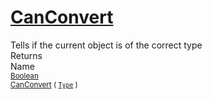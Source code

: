 # [CanConvert](./RectangleFConverter-100664060.md)

Tells if the current object is of the correct type
<br>
Returns<img width=500/>Name
<br>
<sub>[Boolean](https://docs.microsoft.com/en-us/dotnet/api/System.Boolean)</sub><img width=500/><sub>[CanConvert](./RectangleFConverter-100664060.md) ( [`Type`](https://docs.microsoft.com/en-us/dotnet/api/System.Type) )</sub><br>


